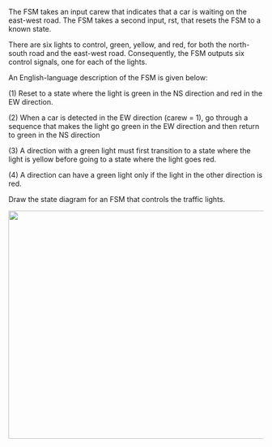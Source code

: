 The FSM takes an input carew that indicates that a car is waiting on the east-west road. The FSM takes a second input, rst, that resets the FSM to a known state.  

There are six lights to control, green, yellow, and red, for both the north-south road and the east-west road. Consequently, the FSM outputs six control signals, one for each of the lights.  

An English-language description of the FSM is given below:  

(1) Reset to a state where the light is green in the NS direction and red in the EW direction.  

(2) When a car is detected in the EW direction (carew = 1), go through a sequence that makes the light go green in the EW direction and then return to green in the NS direction  

(3) A direction with a green light must first transition to a state where the light is yellow before going to a state where the light goes red.  

(4) A direction can have a green light only if the light in the other direction is red.  

Draw the state diagram for an FSM that controls the traffic lights.   


<img src="day94_2.png" width="550" height="450">  
